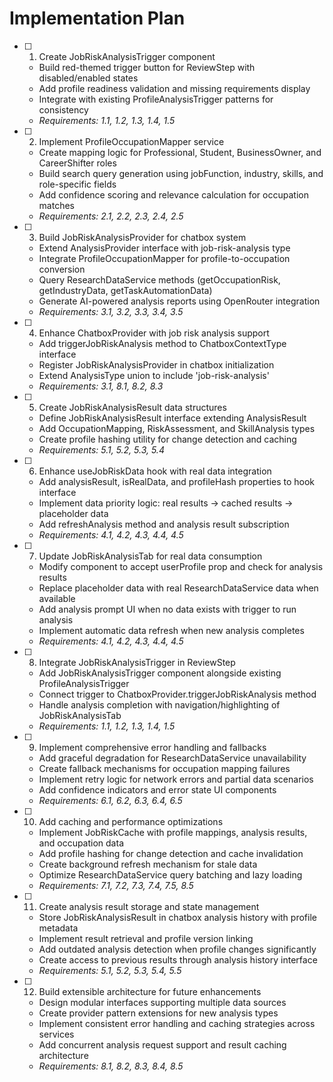 # Implementation Plan

- [ ] 1. Create JobRiskAnalysisTrigger component
  - Build red-themed trigger button for ReviewStep with disabled/enabled states
  - Add profile readiness validation and missing requirements display
  - Integrate with existing ProfileAnalysisTrigger patterns for consistency
  - _Requirements: 1.1, 1.2, 1.3, 1.4, 1.5_

- [ ] 2. Implement ProfileOccupationMapper service
  - Create mapping logic for Professional, Student, BusinessOwner, and CareerShifter roles
  - Build search query generation using jobFunction, industry, skills, and role-specific fields
  - Add confidence scoring and relevance calculation for occupation matches
  - _Requirements: 2.1, 2.2, 2.3, 2.4, 2.5_

- [ ] 3. Build JobRiskAnalysisProvider for chatbox system
  - Extend AnalysisProvider interface with job-risk-analysis type
  - Integrate ProfileOccupationMapper for profile-to-occupation conversion
  - Query ResearchDataService methods (getOccupationRisk, getIndustryData, getTaskAutomationData)
  - Generate AI-powered analysis reports using OpenRouter integration
  - _Requirements: 3.1, 3.2, 3.3, 3.4, 3.5_

- [ ] 4. Enhance ChatboxProvider with job risk analysis support
  - Add triggerJobRiskAnalysis method to ChatboxContextType interface
  - Register JobRiskAnalysisProvider in chatbox initialization
  - Extend AnalysisType union to include 'job-risk-analysis'
  - _Requirements: 3.1, 8.1, 8.2, 8.3_

- [ ] 5. Create JobRiskAnalysisResult data structures
  - Define JobRiskAnalysisResult interface extending AnalysisResult
  - Add OccupationMapping, RiskAssessment, and SkillAnalysis types
  - Create profile hashing utility for change detection and caching
  - _Requirements: 5.1, 5.2, 5.3, 5.4_

- [ ] 6. Enhance useJobRiskData hook with real data integration
  - Add analysisResult, isRealData, and profileHash properties to hook interface
  - Implement data priority logic: real results → cached results → placeholder data
  - Add refreshAnalysis method and analysis result subscription
  - _Requirements: 4.1, 4.2, 4.3, 4.4, 4.5_

- [ ] 7. Update JobRiskAnalysisTab for real data consumption
  - Modify component to accept userProfile prop and check for analysis results
  - Replace placeholder data with real ResearchDataService data when available
  - Add analysis prompt UI when no data exists with trigger to run analysis
  - Implement automatic data refresh when new analysis completes
  - _Requirements: 4.1, 4.2, 4.3, 4.4, 4.5_

- [ ] 8. Integrate JobRiskAnalysisTrigger in ReviewStep
  - Add JobRiskAnalysisTrigger component alongside existing ProfileAnalysisTrigger
  - Connect trigger to ChatboxProvider.triggerJobRiskAnalysis method
  - Handle analysis completion with navigation/highlighting of JobRiskAnalysisTab
  - _Requirements: 1.1, 1.2, 1.3, 1.4, 1.5_

- [ ] 9. Implement comprehensive error handling and fallbacks
  - Add graceful degradation for ResearchDataService unavailability
  - Create fallback mechanisms for occupation mapping failures
  - Implement retry logic for network errors and partial data scenarios
  - Add confidence indicators and error state UI components
  - _Requirements: 6.1, 6.2, 6.3, 6.4, 6.5_

- [ ] 10. Add caching and performance optimizations
  - Implement JobRiskCache with profile mappings, analysis results, and occupation data
  - Add profile hashing for change detection and cache invalidation
  - Create background refresh mechanism for stale data
  - Optimize ResearchDataService query batching and lazy loading
  - _Requirements: 7.1, 7.2, 7.3, 7.4, 7.5, 8.5_

- [ ] 11. Create analysis result storage and state management
  - Store JobRiskAnalysisResult in chatbox analysis history with profile metadata
  - Implement result retrieval and profile version linking
  - Add outdated analysis detection when profile changes significantly
  - Create access to previous results through analysis history interface
  - _Requirements: 5.1, 5.2, 5.3, 5.4, 5.5_

- [ ] 12. Build extensible architecture for future enhancements
  - Design modular interfaces supporting multiple data sources
  - Create provider pattern extensions for new analysis types
  - Implement consistent error handling and caching strategies across services
  - Add concurrent analysis request support and result caching architecture
  - _Requirements: 8.1, 8.2, 8.3, 8.4, 8.5_